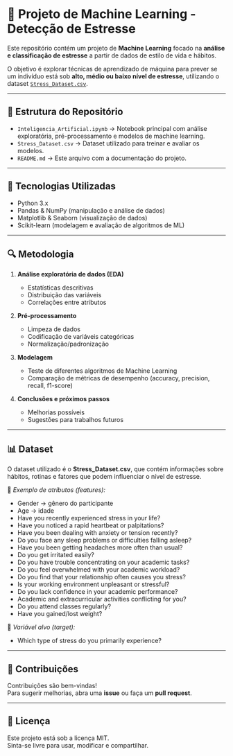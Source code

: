 # 🧠 Projeto de Machine Learning - Detecção de Estresse

Este repositório contém um projeto de **Machine Learning** focado na **análise e classificação de estresse** a partir de dados de estilo de vida e hábitos.  

O objetivo é explorar técnicas de aprendizado de máquina para prever se um indivíduo está sob **alto, médio ou baixo nível de estresse**, utilizando o dataset [`Stress_Dataset.csv`](./Stress_Dataset.csv).

---

## 📂 Estrutura do Repositório

- `Inteligencia_Artificial.ipynb` → Notebook principal com análise exploratória, pré-processamento e modelos de machine learning.  
- `Stress_Dataset.csv` → Dataset utilizado para treinar e avaliar os modelos.  
- `README.md` → Este arquivo com a documentação do projeto.  

---

## 🚀 Tecnologias Utilizadas

- Python 3.x  
- Pandas & NumPy (manipulação e análise de dados)  
- Matplotlib & Seaborn (visualização de dados)  
- Scikit-learn (modelagem e avaliação de algoritmos de ML)  

---

## 🔍 Metodologia

1. **Análise exploratória de dados (EDA)**  
   - Estatísticas descritivas  
   - Distribuição das variáveis  
   - Correlações entre atributos  

2. **Pré-processamento**  
   - Limpeza de dados  
   - Codificação de variáveis categóricas  
   - Normalização/padronização  

3. **Modelagem**  
   - Teste de diferentes algoritmos de Machine Learning  
   - Comparação de métricas de desempenho (accuracy, precision, recall, f1-score)  

4. **Conclusões e próximos passos**  
   - Melhorias possíveis  
   - Sugestões para trabalhos futuros  

---

## 📊 Dataset

O dataset utilizado é o **Stress_Dataset.csv**, que contém informações sobre hábitos, rotinas e fatores que podem influenciar o nível de estresse.  

🔹 *Exemplo de atributos (features):*  
  - Gender → gênero do participante
  - Age → idade
  - Have you recently experienced stress in your life?
  - Have you noticed a rapid heartbeat or palpitations?
  - Have you been dealing with anxiety or tension recently?
  - Do you face any sleep problems or difficulties falling asleep?
  - Have you been getting headaches more often than usual?
  - Do you get irritated easily?
  - Do you have trouble concentrating on your academic tasks?
  - Do you feel overwhelmed with your academic workload?
  - Do you find that your relationship often causes you stress?
  - Is your working environment unpleasant or stressful?
  - Do you lack confidence in your academic performance?
  - Academic and extracurricular activities conflicting for you?
  - Do you attend classes regularly?
  - Have you gained/lost weight?

🔹 *Variável alvo (target):*  
  - Which type of stress do you primarily experience? 

---

## 🤝 Contribuições

Contribuições são bem-vindas!  
Para sugerir melhorias, abra uma **issue** ou faça um **pull request**.  

---

## 📜 Licença

Este projeto está sob a licença MIT.  
Sinta-se livre para usar, modificar e compartilhar.  
